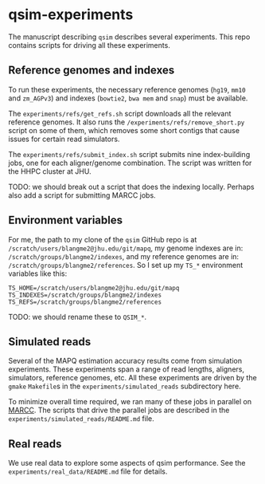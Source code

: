 # qsim-experiments

The manuscript describing `qsim` describes several experiments.  This repo contains scripts for driving all these experiments.

## Reference genomes and indexes

To run these experiments, the necessary reference genomes (`hg19`, `mm10` and `zm_AGPv3`) and indexes (`bowtie2`, `bwa mem` and `snap`) must be available.

The `experiments/refs/get_refs.sh` script downloads all the relevant reference genomes.  It also runs the `/experiments/refs/remove_short.py` script on some of them, which removes some short contigs that cause issues for certain read simulators.

The `experiments/refs/submit_index.sh` script submits nine index-building jobs, one for each aligner/genome combination.  The script was written for the HHPC cluster at JHU.

TODO: we should break out a script that does the indexing locally.  Perhaps also add a script for submitting MARCC jobs.

## Environment variables

For me, the path to my clone of the `qsim` GitHub repo is at `/scratch/users/blangme2@jhu.edu/git/mapq`, my genome indexes are in: `/scratch/groups/blangme2/indexes`, and my reference genomes are in: `/scratch/groups/blangme2/references`.  So I set up my `TS_*` environment variables like this:

```
TS_HOME=/scratch/users/blangme2@jhu.edu/git/mapq
TS_INDEXES=/scratch/groups/blangme2/indexes
TS_REFS=/scratch/groups/blangme2/references
```

TODO: we should rename these to `QSIM_*`.

## Simulated reads

Several of the MAPQ estimation accuracy results come from simulation experiments.  These experiments span a range of read lengths, aligners, simulators, reference genomes, etc.  All these experiments are driven by the `gmake` `Makefile`s in the `experiments/simulated_reads` subdirectory here.

To minimize overall time required, we ran many of these jobs in parallel on [MARCC](https://www.marcc.jhu.edu).  The scripts that drive the parallel jobs are described in the `experiments/simulated_reads/README.md` file.

## Real reads

We use real data to explore some aspects of qsim performance.  See the `experiments/real_data/README.md` file for details.

